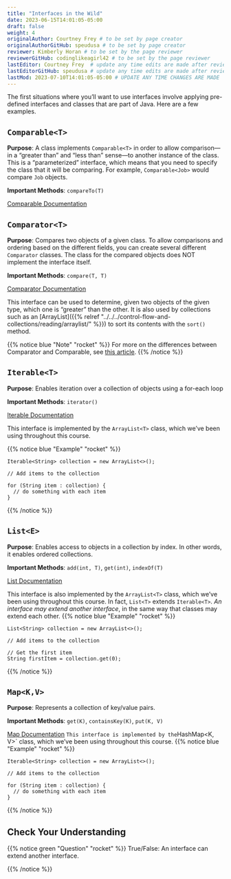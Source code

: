 ```yaml
---
title: "Interfaces in the Wild"
date: 2023-06-15T14:01:05-05:00
draft: false
weight: 4
originalAuthor: Courtney Frey # to be set by page creator
originalAuthorGitHub: speudusa # to be set by page creator
reviewer: Kimberly Horan # to be set by the page reviewer
reviewerGitHub: codinglikeagirl42 # to be set by the page reviewer
lastEditor: Courtney Frey  # update any time edits are made after review
lastEditorGitHub: speudusa # update any time edits are made after review
lastMod: 2023-07-10T14:01:05-05:00 # UPDATE ANY TIME CHANGES ARE MADE
---
```

The first situations where you’ll want to use interfaces involve applying pre-defined interfaces and classes that are part of Java. Here are a few examples.

## `Comparable<T>`
**Purpose**: A class implements `Comparable<T>` in order to allow comparison—in a “greater than” and “less than” sense—to another instance of the class. This is a “parameterized” interface, which means that you need to specify the class that it will be comparing. For example, `Comparable<Job>` would compare `Job` objects.

**Important Methods**: `compareTo(T)`

[Comparable Documentation](https://docs.oracle.com/en/java/javase/17/docs/api/java.base/java/lang/Comparable.html)

## `Comparator<T>`
**Purpose**: Compares two objects of a given class. To allow comparisons and ordering based on the different fields, you can create several different `Comparator` classes. The class for the compared objects does NOT implement the interface itself.

**Important Methods**: `compare(T, T)`

[Comparator Documentation](https://docs.oracle.com/en/java/javase/17/docs/api/java.base/java/util/Comparator.html)

This interface can be used to determine, given two objects of the given type, which one is “greater” than the other. It is also used by collections such as an [ArrayList]({{% relref "../../../control-flow-and-collections/reading/arraylist/" %}}) to sort its contents with the `sort()` method.

{{% notice blue "Note" "rocket" %}} 
 For more on the differences between Comparator and Comparable, see [this article](https://www.javatpoint.com/difference-between-comparable-and-comparator).
{{% /notice %}}

## `Iterable<T>`
**Purpose**: Enables iteration over a collection of objects using a for-each loop

**Important Methods**: `iterator()`

[Iterable Documentation](https://docs.oracle.com/en/java/javase/17/docs/api/java.base/java/lang/Iterable.html)

This interface is implemented by the `ArrayList<T>` class, which we’ve been using throughout this course.

{{% notice blue "Example" "rocket" %}} 
 ```java{linenos=table,hl_lines=[],linenostart=1}
Iterable<String> collection = new ArrayList<>();

// Add items to the collection

for (String item : collection) {
   // do something with each item
}
```
{{% /notice %}}

## `List<E>`
**Purpose**: Enables access to objects in a collection by index. In other words, it enables ordered collections.

**Important Methods**: `add(int, T)`, `get(int)`, `indexOf(T)`

[List Documentation](https://docs.oracle.com/en/java/javase/17/docs/api/java.base/java/util/List.html)

This interface is also implemented by the `ArrayList<T>` class, which we’ve been using throughout this course. In fact, `List<T>` extends `Iterable<T>`. _An interface may extend another interface_, in the same way that classes may extend each other.
{{% notice blue "Example" "rocket" %}} 
 ```java{linenos=table,hl_lines=[],linenostart=1}
List<String> collection = new ArrayList<>();

// Add items to the collection

// Get the first item
String firstItem = collection.get(0);
```
{{% /notice %}}

## `Map<K,V>`
**Purpose**: Represents a collection of key/value pairs.

**Important Methods**: `get(K)`, `containsKey(K)`, `put(K, V)`

[Map Documentation](https://docs.oracle.com/en/java/javase/17/docs/api/java.base/java/util/Map.html)
`
This interface is implemented by the `HashMap<K, V>` class, which we’ve been using throughout this course.
{{% notice blue "Example" "rocket" %}} 
 ```java{linenos=table,hl_lines=[],linenostart=1}
Iterable<String> collection = new ArrayList<>();

// Add items to the collection

for (String item : collection) {
   // do something with each item
}
```
{{% /notice %}}

## Check Your Understanding

{{% notice green  "Question" "rocket" %}} 
 True/False: An interface can extend another interface.
 <!-- ans: true -->
{{% /notice %}}
